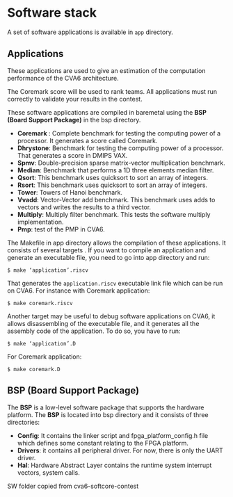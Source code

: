 # Software stack
A set of software applications is available in `app` directory.

## Applications
These applications are used to give an estimation of the computation performance of the CVA6 architecture.

The Coremark score will be used to rank teams. All applications must run correctly to validate your results in the contest.

These software applications are compiled in baremetal using the **BSP (Board Support Package)** in the bsp directory.

- **Coremark** : Complete  benchmark for testing the computing power of a processor. It generates a score called Coremark.
- **Dhrystone**: Benchmark for testing the computing power of a processor. That generates a score in DMIPS VAX.
- **Spmv**: Double-precision sparse matrix-vector multiplication benchmark.
- **Median**: Benchmark that performs a 1D three elements median filter.
- **Qsort**: This benchmark uses quicksort to sort an array of integers.
- **Rsort**: This benchmark uses quicksort to sort an array of integers.
- **Tower**: Towers of Hanoi benchmark.
- **Vvadd**: Vector-Vector add benchmark. This benchmark uses adds to vectors and writes the results to a third vector.
- **Multiply**: Multiply filter benchmark. This tests the software multiply implementation.
- **Pmp**: test of the PMP in CVA6.

The Makefile in app directory allows the compilation of these applications. It consists of several targets .
If you want to compile an application and generate an executable file, you need to go into app directory and run:
```
$ make ‘application’.riscv
```
That generates the `application.riscv` executable link file which can be run on CVA6.
For instance with Coremark application:
```
$ make coremark.riscv
```
Another target may be useful to debug software applications on CVA6, it allows disassembling of the executable file, and it generates all the assembly code of the application. To do so, you have to run:
```
$ make ‘application’.D
```
For Coremark application:
```
$ make coremark.D
```

## BSP (Board Support Package)
The **BSP** is a low-level software package that supports the hardware platform. The **BSP** is located into bsp directory and it consists of three directories:
- **Config**: It contains the linker script and fpga_platform_config.h file which defines some constant relating to the FPGA platform.
- **Drivers**: it contains all peripheral driver. For now, there is only the UART driver.
- **Hal**: Hardware Abstract Layer contains the runtime system interrupt vectors, system calls.

SW folder copied from cva6-softcore-contest
